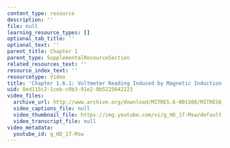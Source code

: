 ```yaml
---
content_type: resource
description: ''
file: null
learning_resource_types: []
optional_tab_title: ''
optional_text: ''
parent_title: Chapter 1
parent_type: SupplementalResourceSection
related_resources_text: ''
resource_index_text: ''
resourcetype: Video
title: 'Chapter 1.6.1: Voltmeter Reading Induced by Magnetic Induction (demo only)'
uid: 8ed115c2-1ceb-c0b3-91e2-0b5225642223
video_files:
  archive_url: http://www.archive.org/download/MITRES.6-001S08/MITRES6_001S08_1-6-1_demo_220k.mp4
  video_captions_file: null
  video_thumbnail_file: https://img.youtube.com/vi/g_HD_17-Msw/default.jpg
  video_transcript_file: null
video_metadata:
  youtube_id: g_HD_17-Msw
---
```

